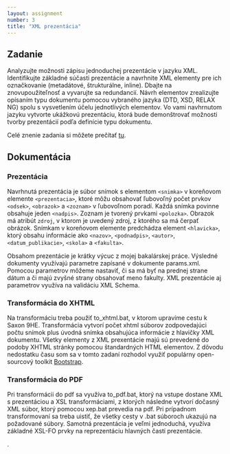 ```yaml
---
layout: assignment
number: 3
title: "XML prezentácia"
---
```

## Zadanie
Analyzujte možnosti zápisu jednoduchej prezentácie v jazyku XML. Identifikujte základné súčasti prezentácie a navrhnite XML elementy pre ich označkovanie (metadátové, štrukturálne, inline). Dbajte na znovupoužiteľnosť a vyvarujte sa redundancií. Návrh elementov zrealizujte opísaním typu dokumentu pomocou vybraného jazyka (DTD, XSD, RELAX NG) spolu s vysvetlením účelu jednotlivých elementov. Vo vami navhrnutom jazyku vytvorte ukážkovú prezentáciu, ktorá bude demonštrovať možnosti tvorby prezentácií podľa definície typu dokumentu.

Celé znenie zadania si môžete prečítať [tu](https://wiki.fiit.stuba.sk/study/bc/info/wp/2018-19/zadanie3/).

## Dokumentácia
### Prezentácia
Navrhnutá prezentácia je súbor snímok s elementom ```<snimka>``` v koreňovom elemente ```<prezentacia>```, ktoré môžu obsahovať ľubovoľný počet prvkov ```<odsek>```, ```<obrazok>``` a ```<zoznam>``` v ľubovoľnom poradí. Každá snímka povinne obsahuje jeden ```<nadpis>```. Zoznam je tvorený prvkami ```<polozka>```. Obrazok má atribút ```zdroj```, v ktorom je uvedený zdroj, z ktorého sa má čerpať obrázok. Snímkam v koreňovom elemente predchádza element ```<hlavicka>```, ktorý obsahu informácie ako ```<nazov>```, ```<podnadpis>```, ```<autor>```, ```<datum_publikacie>```, ```<skola>``` a ```<fakulta>```.

Obsahom prezentácie je krátky výcuc z mojej bakalárskej práce. Výsledné dokumenty využívajú parametre zapísané v dokumente params.xml. Pomocou parametrov môžeme nastaviť, či sa má byť na prednej strane dátum a či majú zvyšné strany obsahovať meno fakulty. XML prezentácie aj parametrov využíva na validáciu XML Schema.

### Transformácia do XHTML
Na transformáciu treba použiť to_xhtml.bat, v ktorom upravíme cestu k Saxon 9HE. Transformácia vytvorí počet xhtml súborov zodpovedajúci počtu snímok plus úvodná snímka obsahujúca informácie z hlavičky XML dokumentu. Všetky elementy z XML prexentácie majú sú prevedené do podoby XHTML stránky pomocou štandardných HTML elementov. Z dôvodu nedostatku času som sa v tomto zadaní rozhodol využiť populárny open-sourcový toolkit [Bootstrap](https://getbootstrap.com/).

### Transformácia do PDF
Pri transformácii do pdf sa využíva to_pdf.bat, ktorý na vstupe dostane XML s prezentáciou a XSL transformáciami, z ktorých následne vytvorí dočasný XML súbor, ktorý pomocou xep.bat prevedia na pdf. Pri prípadnom transformovaní sa treba uistiť, že všetky cesty v .bat súboroch ukazujú na požadované súbory. Samotná prezentácia je veľmi jednoduchá, využíva základné XSL-FO prvky na reprezentáciu hlavných častí prezentácie.

.
